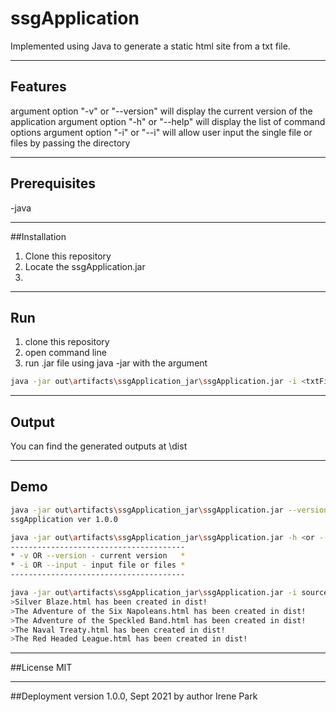 # ssgApplication

Implemented using Java to generate a static html site from a txt file.

----

## Features 
argument option "-v" or "--version" will display the current version of the application
argument option "-h" or "--help" will display the list of command options
argument option "-i" or "--i" will allow user input the single file or files by passing the directory

----
## Prerequisites
-java

----
##Installation
1. Clone this repository
2. Locate the ssgApplication.jar
3. 
----
## Run

1. clone this repository
2. open command line
3. run .jar file using java -jar with the argument
```bash
java -jar out\artifacts\ssgApplication_jar\ssgApplication.jar -i <txtFileName>
```

----  
## Output

You can find the generated outputs at \dist

----  
## Demo
```bash
java -jar out\artifacts\ssgApplication_jar\ssgApplication.jar --version
ssgApplication ver 1.0.0
```

```bash
java -jar out\artifacts\ssgApplication_jar\ssgApplication.jar -h <or --help>
---------------------------------------
* -v OR --version - current version   *
* -i OR --input - input file or files *
---------------------------------------
```

```bash
java -jar out\artifacts\ssgApplication_jar\ssgApplication.jar -i sources\Sherlock-Holmes-Selected-Stories
>Silver Blaze.html has been created in dist!
>The Adventure of the Six Napoleans.html has been created in dist!
>The Adventure of the Speckled Band.html has been created in dist!
>The Naval Treaty.html has been created in dist!
>The Red Headed League.html has been created in dist!
```

----
##License
MIT

----
##Deployment
version 1.0.0, Sept 2021 by author Irene Park
